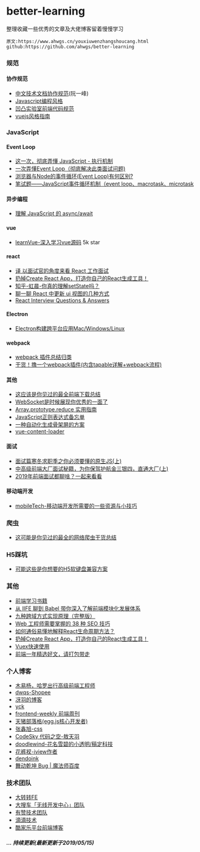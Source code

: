 # better-learning
整理收藏一些优秀的文章及大佬博客留着慢慢学习

    原文:https://www.ahwgs.cn/youxiuwenzhangshoucang.html
    github:https://github.com/ahwgs/better-learning

### 规范
#### 协作规范
- [中文技术文档协作规范](https://github.com/ruanyf/document-style-guide)(阮一峰)
- [Javascript编程风格](http://www.ruanyifeng.com/blog/2012/04/javascript_programming_style.html)
- [凹凸实验室前端代码规范](https://guide.aotu.io/docs/)
- [vuejs风格指南](https://cn.vuejs.org/v2/style-guide/)
### JavaScript
#### Event Loop
- [这一次，彻底弄懂 JavaScript - 执行机制](https://juejin.im/post/59e85eebf265da430d571f89)
- [一次弄懂Event Loop（彻底解决此类面试问题)](https://juejin.im/post/5c3d8956e51d4511dc72c200)
- [浏览器与Node的事件循环(Event Loop)有何区别?](https://juejin.im/post/5c337ae06fb9a049bc4cd218)
- [笔试题——JavaScript事件循环机制（event loop、macrotask、microtask](https://juejin.im/post/5bac87b6f265da0a906f78d8)

#### 异步编程
- [理解 JavaScript 的 async/await](https://segmentfault.com/a/1190000007535316)

#### vue
- [learnVue-深入学习vue源码](https://github.com/answershuto/learnVue) 5k star

#### react
- [译 以面试官的角度来看 React 工作面试](https://juejin.im/post/5bca74cfe51d450e9163351b)
- [扔掉Create React App，打造你自己的React生成工具！](https://mp.weixin.qq.com/s/76007EbaArO8tp2Lzb6dVA)
- [知乎-虹晨-你真的理解setState吗？](https://zhuanlan.zhihu.com/p/39512941)
- [聊一聊 React 中更新 ui 视图的几种方式](https://zhuanlan.zhihu.com/p/46140569)
- [React Interview Questions & Answers](https://github.com/ahwgs/reactjs-interview-questions)

#### Electron
- [Electron构建跨平台应用Mac/Windows/Linux](https://juejin.im/post/5c46ab47e51d45522b4f55b1)

#### webpack
- [webpack 插件总结归类](https://juejin.im/post/5bd2d2315188252734475575)
- [干货！撸一个webpack插件(内含tapable详解+webpack流程)](https://juejin.im/post/5beb8875e51d455e5c4dd83f)

#### 其他
- [这应该是你见过的最全前端下载总结](https://juejin.im/post/5c3c4b3551882524a5420119)
- [WebSocket是时候展现你优秀的一面了](https://juejin.im/post/5bc7f6b96fb9a05d3447eef8)
- [Array.prototype.reduce 实用指南](https://juejin.im/post/5bab8a9c6fb9a05d0e2e6bf0)
- [JavaScript正则表达式备忘单](https://juejin.im/post/5c7496fdf265da2dda6957d2?utm_source=gold_browser_extension#comment)
- [一种自动化生成骨架屏的方案](https://github.com/Jocs/jocs.github.io/issues/22)
- [vue-content-loader](https://github.com/egoist/vue-content-loader)

#### 面试
- [面试篇寒冬求职季之你必须要懂的原生JS(上)](https://juejin.im/post/5cab0c45f265da2513734390)
- [中高级前端大厂面试秘籍，为你保驾护航金三银四，直通大厂(上)](https://juejin.im/post/5c64d15d6fb9a049d37f9c20)
- [2019年前端面试都聊啥？一起来看看](https://juejin.im/post/5bf5610be51d452a1353b08d)

#### 移动端开发
- [mobileTech-移动端开发所需要的一些资源与小技巧](https://github.com/jtyjty99999/mobileTech)

### 爬虫
- [这可能是你见过的最全的网络爬虫干货总结](https://juejin.im/post/5bce8201518825773605597d)

### H5踩坑
- [可能这些是你想要的H5软键盘兼容方案](https://segmentfault.com/a/1190000018959389#articleHeader12)

### 其他
- [前端学习书籍](https://github.com/threerocks/studyFiles/tree/master/js)
- [从 IIFE 聊到 Babel 带你深入了解前端模块化发展体系](https://mp.weixin.qq.com/s?__biz=MzIyNTU1NjQ3MQ==&mid=2247483698&idx=1&sn=05dffe94a50c058c123408530fd80e50&chksm=e87ca3aadf0b2abcc7dadf59c237ccf1f35138a0f80b19ce91b15768f9bb96258dc2e661aae7&mpshare=1&scene=1&srcid=05158eVLfaRLuXOMAfs3TKtx&key=e915f6782fe7b316e85381796db7d8130e045de195be2d1706b2b1321b299cb532d9ce56ee4301ddd43e7699182a8ed0f8cc11d837f39e9ec5b5fad37f3fd571814936728ce4332873573a1115bfe64f&ascene=1&uin=MTMyNjQ5OTU2NA%3D%3D&devicetype=Windows+10&version=62060739&lang=zh_CN&pass_ticket=9ZQBVzo%2BOYlRPl750FCt6Md%2FsQcvz2vUIGbn8MvR46rbical%2ByAxGNOICvLd5rFi)
- [九种跨域方式实现原理（完整版）](https://mp.weixin.qq.com/s?__biz=Mzg5ODA5NTM1Mw==&mid=2247483798&idx=1&sn=6ff8502e81f0c88adb3d5c5de8cc91f9&chksm=c0668000f7110916f84e195edacacb276ff714fdfb75cc35c6dbf1a62d9531ff0913b8cae722&mpshare=1&scene=1&srcid=0515RdAZ9iibE9UWEuLyxayy&key=5af5195f105422aab90370e50e460fea70959bf7ec175e8c55f0874a88b38a8237c01d84f2721cf0fc5ca8134ab85f9383ffe99fb7102c98663fe672fee64430ac00bcbcb7924191facd73f5c919634d&ascene=1&uin=MTMyNjQ5OTU2NA%3D%3D&devicetype=Windows+10&version=62060739&lang=zh_CN&pass_ticket=9ZQBVzo%2BOYlRPl750FCt6Md%2FsQcvz2vUIGbn8MvR46rbical%2ByAxGNOICvLd5rFi)
- [Web 工程师需要掌握的 38 种 SEO 技巧](https://mp.weixin.qq.com/s?__biz=MzUxMzcxMzE5Ng==&mid=2247490482&idx=2&sn=688aef06f7a8d6ce0a7b79ff5d6914a5&chksm=f951aef1ce2627e74673ee49591866c123a3b35da87323ac31a21ff04ca0ee9bf15dca601329&mpshare=1&scene=1&srcid=05158zruy5BCEIrX1aSzlGw6&key=5af5195f105422aa8f00ac2a500933ae3d33fa938c9d11491c56522759933c542773f882566b05fe8f968f48685fd307f7e3821e78180b67bd6cc03873d81fa1428ee9c60d3622ee69300c25cff3516d&ascene=1&uin=MTMyNjQ5OTU2NA%3D%3D&devicetype=Windows+10&version=62060739&lang=zh_CN&pass_ticket=9ZQBVzo%2BOYlRPl750FCt6Md%2FsQcvz2vUIGbn8MvR46rbical%2ByAxGNOICvLd5rFi)
- [如何通俗易懂地解释React生命周期方法？](https://mp.weixin.qq.com/s?__biz=MzUxMzcxMzE5Ng==&mid=2247490405&idx=1&sn=7c017a93752b7b89873261fa2862833d&chksm=f951ae26ce2627302b724932a2725710a408f168203f7fb7b3db029c5bd81610667c3929c5ba&mpshare=1&scene=1&srcid=0515FjY6VVJ23ArTJovi2RvV&key=5af5195f105422aac9840e7fef5542f9fbd7e8e440ecabc00afec58695b1073bff5b60d0baeebcd75d0ed1a6cf5494e602e9bf8b72c9d027dc05d8c2e564c9c6d8345d1eb011f5fc1ac33ced92d4ba4a&ascene=1&uin=MTMyNjQ5OTU2NA%3D%3D&devicetype=Windows+10&version=62060739&lang=zh_CN&pass_ticket=9ZQBVzo%2BOYlRPl750FCt6Md%2FsQcvz2vUIGbn8MvR46rbical%2ByAxGNOICvLd5rFi)
- [扔掉Create React App，打造你自己的React生成工具！](https://mp.weixin.qq.com/s?__biz=MzUxMzcxMzE5Ng==&mid=2247490327&idx=1&sn=6a5ca6600e0212bab88125f16d545585&chksm=f951ae54ce262742826d87a78e152faabcfd7acbfe2e14c2433bf3038048d7919196b24dec80&mpshare=1&scene=1&srcid=0515W4QiCxUpmJIEbWva0TaY&key=5af5195f105422aaac34a017898055a381199b21cf88e5d498cd8e4da799e07004df94e9143d940c19f87b254561d3f3c01afa1f1f8dd0c84ec0ef62ae4d437936be314de19f1670c8a6fffc095f3a6d&ascene=1&uin=MTMyNjQ5OTU2NA%3D%3D&devicetype=Windows+10&version=62060739&lang=zh_CN&pass_ticket=9ZQBVzo%2BOYlRPl750FCt6Md%2FsQcvz2vUIGbn8MvR46rbical%2ByAxGNOICvLd5rFi)
- [Vuex快速使用](https://mp.weixin.qq.com/s?__biz=MzU4MTQ2NDQyOQ==&mid=2247483794&idx=1&sn=a9628f3453beed0781aae30ea6255b94&chksm=fd467990ca31f0861a4a03866e5f7bfd827b3e844880964ce5c29c556a4e7b635b3dcbe27cc4&mpshare=1&scene=1&srcid=0515sT9CWEcfQ3OU5Mti2Lzx&key=f85e7af70d127b0bf7df51e39bb41ecd1a5146ca92c15bfcfdea02462a0ac7bcde2396a82681c8dc0f2964f13076e0c21af364a9eb1ed4de44a0b2bdb3eb0f051037fd724f8aa0fc08c14e5d78b7c6b2&ascene=1&uin=MTMyNjQ5OTU2NA%3D%3D&devicetype=Windows+10&version=62060739&lang=zh_CN&pass_ticket=9ZQBVzo%2BOYlRPl750FCt6Md%2FsQcvz2vUIGbn8MvR46rbical%2ByAxGNOICvLd5rFi)
- [前端一年精选好文，请打包带走](https://mp.weixin.qq.com/s?__biz=MzUxMzcxMzE5Ng==&mid=2247490208&idx=1&sn=a0c08a9912e16d5e0b12be0c4e83822d&chksm=f951afe3ce2626f52535e32922708a003eb9d572978ea4ce5479ee43385750696cf3c3138f26&mpshare=1&scene=1&srcid=0515aeaqVQbSwPmKibq2XIEt&key=e915f6782fe7b316a9034e62c310296e90b7df8dfd64a9bff5a1557cf57dd95e537e90fa13778d1f280093e249eef7ff4b3eeb523c9d86475ff23b8ff615ecc97ba3735a422b7b3dd568eb6ab0cbdbd7&ascene=1&uin=MTMyNjQ5OTU2NA%3D%3D&devicetype=Windows+10&version=62060739&lang=zh_CN&pass_ticket=9ZQBVzo%2BOYlRPl750FCt6Md%2FsQcvz2vUIGbn8MvR46rbical%2ByAxGNOICvLd5rFi)

### 个人博客
- [木易杨，哈罗出行高级前端工程师](https://github.com/yygmind/blog/)
- [dwqs-Shopee](https://github.com/dwqs/blog)
- [冴羽的博客](https://github.com/mqyqingfeng/Blog)
- [yck](https://github.com/KieSun)
- [frontend-weekly 前端周刊](https://frontend-weekly.com/)
- [天猪部落格(egg.js核心开发者)](https://github.com/atian25/blog/issues)
- [张鑫旭-css](https://www.zhangxinxu.com/)
- [CodeSky 代码之空-敖天羽](https://www.codesky.me/)
- [doodlewind-花名雪碧的小透明/稿定科技](https://juejin.im/user/57d732a7816dfa00545434b2)
- [花裤衩-iview作者](https://juejin.im/user/5648a5ca60b259caebaf7562)
- [dendoink](https://juejin.im/user/585a2f52128fe10069ba1b95)
- [舞动乾坤 Bug | 魔法师百度](https://juejin.im/user/57e737f6c4c971005f6bcd8d)
### 技术团队
- [大转转FE](http://zzfed.com/#/list)
- [大搜车「无线开发中心」团队](https://blog.souche.com/)
- [有赞技术团队](https://tech.youzan.com/)
- [滴滴技术](https://juejin.im/user/5c874e07e51d4548b40ac7e1)
- [酷家乐平台前端博客](https://webfe.kujiale.com/)


##### ... 持续更新(最新更新于2019/05/15)

